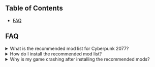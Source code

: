 <!DOCTYPE html>
<html>
<head>
    <link rel="stylesheet" href="CyberpunkTHING/style.css">
</head>
<body>
    
## Table of Contents

- [FAQ](#faq)

## FAQ

<details>
  <summary>What is the recommended mod list for Cyberpunk 2077?</summary>
  
  Lorem ipsum dolor sit amet, consectetur adipiscing elit. Sed euismod ac dolor vel pharetra. Sed gravida purus a dolor lobortis, sed bibendum dolor rutrum.
  
</details>

<details>
  <summary>How do I install the recommended mod list?</summary>
  
  Lorem ipsum dolor sit amet, consectetur adipiscing elit. Sed euismod ac dolor vel pharetra. Sed gravida purus a dolor lobortis, sed bibendum dolor rutrum.
  
</details>

<details>
  <summary>Why is my game crashing after installing the recommended mods?</summary>
  
  Lorem ipsum dolor sit amet, consectetur adipiscing elit. Sed euismod ac dolor vel pharetra. Sed gravida purus a dolor lobortis, sed bibendum dolor rutrum.
  
</details>

</body>
</html>
